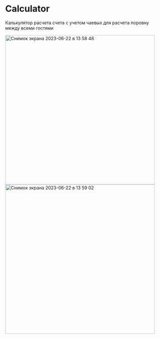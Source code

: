 # Calculator
Калькулятор расчета счета с учетом чаевых для расчета поровну между всеми гостями

<img width="475" alt="Снимок экрана 2023-06-22 в 13 58 48" src="https://github.com/Deminka/Calculator/assets/69207847/3280b9f8-807e-4b35-9d54-8f259657cbe4">
<img width="475" alt="Снимок экрана 2023-06-22 в 13 59 02" src="https://github.com/Deminka/Calculator/assets/69207847/c7075ec8-0137-4834-b84f-b3eb1b5780bf">
